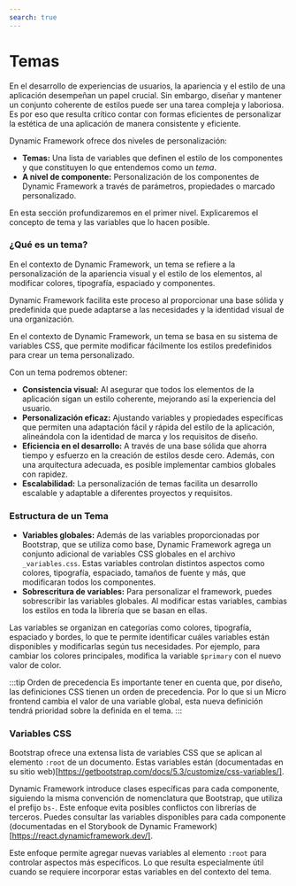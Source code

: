 ```yaml
---
search: true
---
```


# Temas
En el desarrollo de experiencias de usuarios, la apariencia y el estilo de una aplicación desempeñan un papel crucial. Sin embargo, diseñar y mantener un conjunto coherente de estilos puede ser una tarea compleja y laboriosa. Es por eso que resulta crítico contar con formas eficientes de personalizar la estética de una aplicación de manera consistente y eficiente.

Dynamic Framework ofrece dos niveles de personalización:
- **Temas:** Una lista de variables que definen el estilo de los componentes y que constituyen lo que entendemos como un _tema_.
- **A nivel de componente:** Personalización de los componentes de Dynamic Framework a través de parámetros, propiedades o marcado personalizado.

En esta sección profundizaremos en el primer nivel. Explicaremos el concepto de tema y las variables que lo hacen posible.

### ¿Qué es un tema?
En el contexto de Dynamic Framework, un tema se refiere a la personalización de la apariencia visual y el estilo de los elementos, al modificar colores, tipografía, espaciado y componentes.

Dynamic Framework facilita este proceso al proporcionar una base sólida y predefinida que puede adaptarse a las necesidades y la identidad visual de una organización.

En el contexto de Dynamic Framework, un tema se basa en su sistema de variables CSS, que permite modificar fácilmente los estilos predefinidos para crear un tema personalizado.

Con un tema podremos obtener:
- **Consistencia visual:** Al asegurar que todos los elementos de la aplicación sigan un estilo coherente, mejorando así la experiencia del usuario.
- **Personalización eficaz:** Ajustando variables y propiedades específicas que permiten una adaptación fácil y rápida del estilo de la aplicación, alineándola con la identidad de marca y los requisitos de diseño.
- **Eficiencia en el desarrollo:** A través de una base sólida que ahorra tiempo y esfuerzo en la creación de estilos desde cero. Además, con una arquitectura adecuada, es posible implementar cambios globales con rapidez.
- **Escalabilidad:** La personalización de temas facilita un desarrollo escalable y adaptable a diferentes proyectos y requisitos.

### Estructura de un Tema

- **Variables globales:** Además de las variables proporcionadas por Bootstrap, que se utiliza como base, Dynamic Framework agrega un conjunto adicional de variables CSS globales en el archivo `_variables.css`. Estas variables controlan distintos aspectos como colores, tipografía, espaciado, tamaños de fuente y más, que modificaran todos los componentes.
- **Sobrescritura de variables:** Para personalizar el framework, puedes sobrescribir las variables globales. Al modificar estas variables, cambias los estilos en toda la librería que se basan en ellas.

Las variables se organizan en categorías como colores, tipografía, espaciado y bordes, lo que te permite identificar cuáles variables están disponibles y modificarlas según tus necesidades. Por ejemplo, para cambiar los colores principales, modifica la variable `$primary` con el nuevo valor de color.

:::tip Orden de precedencia
Es importante tener en cuenta que, por diseño, las definiciones CSS tienen un orden de precedencia. Por lo que si un Micro frontend cambia el valor de una variable global, esta nueva definición tendrá prioridad sobre la definida en el tema.
:::


### Variables CSS

Bootstrap ofrece una extensa lista de variables CSS que se aplican al elemento `:root` de un documento. Estas variables están (documentadas en su sitio web)[https://getbootstrap.com/docs/5.3/customize/css-variables/].

Dynamic Framework introduce clases específicas para cada componente, siguiendo la misma convención de nomenclatura que Bootstrap, que utiliza el prefijo `bs-`. Este enfoque evita posibles conflictos con librerías de terceros. Puedes consultar las variables disponibles para cada componente (documentadas en el Storybook de Dynamic Framework)[https://react.dynamicframework.dev/].

Este enfoque permite agregar nuevas variables al elemento `:root` para controlar aspectos más específicos. Lo que resulta especialmente útil cuando se requiere incorporar estas variables en del contexto del tema.
